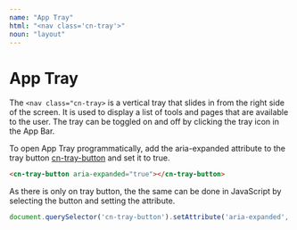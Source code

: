 ```yaml
---
name: "App Tray"
html: "<nav class='cn-tray'>"
noun: "layout"
---
```


# App Tray

The `<nav class="cn-tray>` is a vertical tray that slides in from the right side of the screen. It is used to display a list of
tools and pages that are available to the user. The tray can be toggled on and off by clicking the tray icon in the
App Bar. 

To open App Tray programmatically, add the aria-expanded attribute to the tray button [cn-tray-button](/components/cn-tray-button) and set it to true.

```html
<cn-tray-button aria-expanded="true"></cn-tray-button>
```

As there is only on tray button, the the same can be done in JavaScript by selecting the button and setting the attribute.

```javascript
document.querySelector('cn-tray-button').setAttribute('aria-expanded', 'true');
```